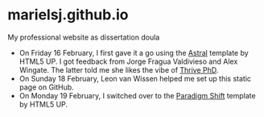 # marielsj.github.io
My professional website as dissertation doula

* On Friday 16 February, I first gave it a go using the [Astral](https://html5up.net/astral) template by HTML5 UP. I got feedback from Jorge Fragua Valdivieso and Alex Wingate. The latter told me she likes the vibe of [Thrive PhD](https://www.thrive-phd.com/).
* On Sunday 18 February, Leon van Wissen helped me set up this static page on GitHub.
* On Monday 19 February, I switched over to the [Paradigm Shift](https://html5up.net/astral) template by HTML5 UP.
